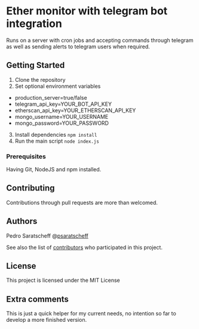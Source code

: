 # Ether monitor with telegram bot integration

Runs on a server with cron jobs and accepting commands through telegram as well as sending alerts to telegram users when required.

## Getting Started

1. Clone the repository
2. Set optional environment variables
* production_server=true/false
* telegram_api_key=YOUR_BOT_API_KEY
* etherscan_api_key=YOUR_ETHERSCAN_API_KEY
* mongo_username=YOUR_USERNAME
* mongo_password=YOUR_PASSWORD
3. Install dependencies `npm install`
4. Run the main script `node index.js`

### Prerequisites
Having Git, NodeJS and npm installed.

## Contributing

Contributions through pull requests are more than welcomed.

## Authors

Pedro Saratscheff @[psaratscheff](https://github.com/psaratscheff)

See also the list of [contributors](https://github.com/psaratscheff/ether-monitor/graphs/contributors) who participated in this project.

## License

This project is licensed under the MIT License

## Extra comments

This is just a quick helper for my current needs, no intention so far to develop a more finished version.
